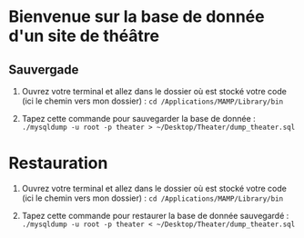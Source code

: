 # Bienvenue sur la base de donnée d'un site de théâtre

## Sauvergade 

1. Ouvrez votre terminal et allez dans le dossier où est stocké votre code (ici le chemin vers mon dossier) : 
```cd /Applications/MAMP/Library/bin```

2. Tapez cette commande pour sauvegarder la base de donnée : 
```./mysqldump -u root -p theater > ~/Desktop/Theater/dump_theater.sql```

# Restauration 

1. Ouvrez votre terminal et allez dans le dossier où est stocké votre code (ici le chemin vers mon dossier) : 
```cd /Applications/MAMP/Library/bin```

2. Tapez cette commande pour restaurer la base de donnée sauvegardé : 
```./mysqldump -u root -p theater < ~/Desktop/Theater/dump_theater.sql```


